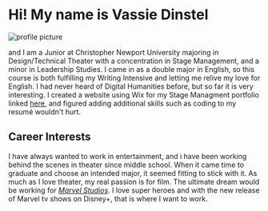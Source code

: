 # Hi! My name is Vassie Dinstel
![profile picture](https://vassiedinstel.github.io/vassie-dinstel/images/A097C38E-81B3-4559-809B-EB4AC8EE244A.jpeg)

and I am a Junior at Christopher Newport University majoring in Design/Technical Theater with a concentration in Stage Management, and a minor in Leadership Studies. I came in as a double major in English, so this course is both fulfilling my Writing Intensive and letting me relive my love for English. I had never heard of Digital Humanities before, but so far it is very interesting. I created a website using Wix for my Stage Managment portfolio linked [here](https://elizabethdinstel18.wixsite.com/vassiedinstel), and figured adding additional skills such as coding to my resumé wouldn't hurt.

## Career Interests

I have always wanted to work in entertainment, and i have been working behind the scenes in theater since middle school. When it came time to graduate and choose an intended major, it seemed fitting to stick with it. As much as I love theater, my real passion is for film. The ultimate dream would be working for [_Marvel Studios_](https://www.marvel.com/movies). I love super heroes and with the new release of Marvel tv shows on Disney+, that is where I want to work.
